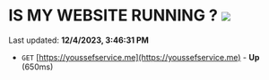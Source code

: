 # IS MY WEBSITE RUNNING ? [![](https://img.shields.io/static/v1?label=Sponsor&message=%E2%9D%A4&logo=GitHub&color=%23fe8e86)](https://github.com/sponsors/<username>)

Last updated: **12/4/2023, 3:46:31 PM**

- `GET` [https://youssefservice.me](https://youssefservice.me) - **Up** (650ms)
